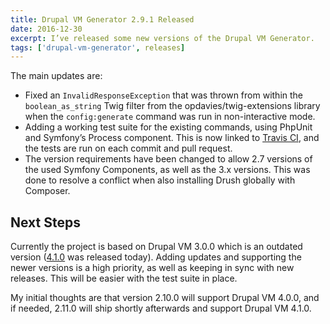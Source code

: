 ```yaml
---
title: Drupal VM Generator 2.9.1 Released
date: 2016-12-30
excerpt: I’ve released some new versions of the Drupal VM Generator.
tags: ['drupal-vm-generator', releases]
---
```

The main updates are:

- Fixed an `InvalidResponseException` that was thrown from within the `boolean_as_string` Twig filter from the opdavies/twig-extensions library when the `config:generate` command was run in non-interactive mode.
- Adding a working test suite for the existing commands, using PhpUnit and Symfony’s Process component. This is now linked to [Travis CI][2], and the tests are run on each commit and pull request.
- The version requirements have been changed to allow 2.7 versions of the used Symfony Components, as well as the 3.x versions. This was done to resolve a conflict when also installing Drush globally with Composer.

## Next Steps

Currently the project is based on Drupal VM 3.0.0 which is an outdated version ([4.1.0][3] was released today). Adding updates and supporting the newer versions is a high priority, as well as keeping in sync with new releases. This will be easier with the test suite in place.

My initial thoughts are that version 2.10.0 will support Drupal VM 4.0.0, and if needed, 2.11.0 will ship shortly afterwards and support Drupal VM 4.1.0.

[0]: http://www.drupalvmgenerator.com
[1]: https://github.com/opdavies/drupal-vm-generator/tree/master/tests/Command
[2]: https://travis-ci.org/opdavies/drupal-vm-generator
[3]: https://github.com/geerlingguy/drupal-vm/releases/tag/4.1.0
